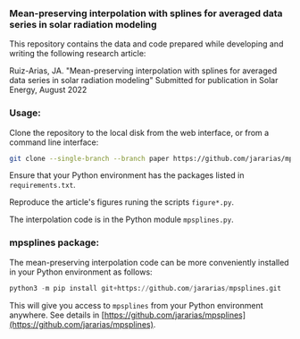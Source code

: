 ### Mean-preserving interpolation with splines for averaged data series in solar radiation modeling

This repository contains the data and code prepared while developing and writing the following research article:

Ruiz-Arias, JA. "Mean-preserving interpolation with splines for averaged data series in solar radiation modeling" Submitted for publication in Solar Energy, August 2022

### Usage:

Clone the repository to the local disk from the web interface, or from a command line interface:

```bash
git clone --single-branch --branch paper https://github.com/jararias/mpsplines/tree/paper
```

Ensure that your Python environment has the packages listed in ```requirements.txt```.

Reproduce the article's figures runing the scripts ```figure*.py```.

The interpolation code is in the Python module ```mpsplines.py```.

### mpsplines package:

The mean-preserving interpolation code can be more conveniently installed in your Python environment as follows:

```python
python3 -m pip install git+https://github.com/jararias/mpsplines.git
```

This will give you access to ```mpsplines``` from your Python environment anywhere. See details in [https://github.com/jararias/mpsplines](https://github.com/jararias/mpsplines).
